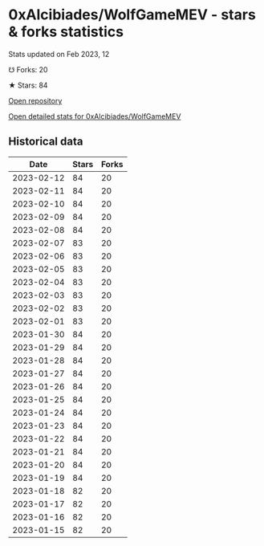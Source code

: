 # 0xAlcibiades/WolfGameMEV - stars & forks statistics

Stats updated on Feb 2023, 12

☋ Forks: 20

★ Stars: 84

[Open repository](https://github.com/0xAlcibiades/WolfGameMEV)

[Open detailed stats for 0xAlcibiades/WolfGameMEV](https://reviewgithub.com/rep/0xAlcibiades/WolfGameMEV)

## Historical data
| Date | Stars | Forks |
|------|-------|-------|
| 2023-02-12 | 84 | 20 | 
| 2023-02-11 | 84 | 20 | 
| 2023-02-10 | 84 | 20 | 
| 2023-02-09 | 84 | 20 | 
| 2023-02-08 | 84 | 20 | 
| 2023-02-07 | 83 | 20 | 
| 2023-02-06 | 83 | 20 | 
| 2023-02-05 | 83 | 20 | 
| 2023-02-04 | 83 | 20 | 
| 2023-02-03 | 83 | 20 | 
| 2023-02-02 | 83 | 20 | 
| 2023-02-01 | 83 | 20 | 
| 2023-01-30 | 84 | 20 | 
| 2023-01-29 | 84 | 20 | 
| 2023-01-28 | 84 | 20 | 
| 2023-01-27 | 84 | 20 | 
| 2023-01-26 | 84 | 20 | 
| 2023-01-25 | 84 | 20 | 
| 2023-01-24 | 84 | 20 | 
| 2023-01-23 | 84 | 20 | 
| 2023-01-22 | 84 | 20 | 
| 2023-01-21 | 84 | 20 | 
| 2023-01-20 | 84 | 20 | 
| 2023-01-19 | 84 | 20 | 
| 2023-01-18 | 82 | 20 | 
| 2023-01-17 | 82 | 20 | 
| 2023-01-16 | 82 | 20 | 
| 2023-01-15 | 82 | 20 | 

